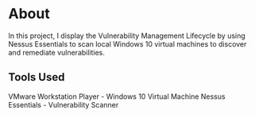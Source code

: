 # About
In this project, I display the Vulnerability Management Lifecycle by using Nessus Essentials to scan local Windows 10 virtual machines to discover and remediate vulnerabilities. 
 
  ## Tools Used
  VMware Workstation Player
    - Windows 10 Virtual Machine
  Nessus Essentials 
    - Vulnerability Scanner



